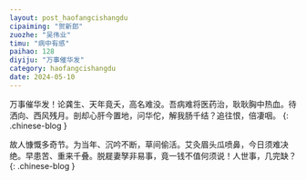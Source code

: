 ```yaml
---
layout: post_haofangcishangdu
cipaiming: "贺新郎"
zuozhe: "吴伟业"
timu: "病中有感"
paihao: 128
diyiju: "万事催华发"
category: haofangcishangdu
date: 2024-05-10
---
```


万事催华发！论龚生、天年竟夭，高名难没。吾病难将医药治，耿耿胸中热血。待洒向、西风残月。剖却心肝今置地，问华佗，解我肠千结？追往恨，倍凄咽。
{: .chinese-blog }

故人慷慨多奇节。为当年、沉吟不断，草间偷活。艾灸眉头瓜喷鼻，今日须难决绝。早患苦、重来千叠。脱屣妻孥非易事，竟一钱不值何须说！人世事，几完缺？
{: .chinese-blog }
